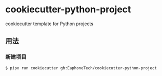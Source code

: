 # cookiecutter-python-project
cookiecutter template for Python projects

## 用法

### 新建项目

```bash
$ pipx run cookiecutter gh:EaphoneTech/cookiecutter-python-project
```
